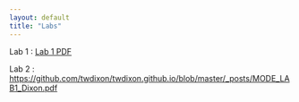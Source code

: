 ```yaml
---
layout: default
title: "Labs"
---
```


Lab 1 : [Lab 1 PDF](https://github.com/twdixon/twdixon.github.io/blob/master/_posts/MODE_LAB1_Dixon.pdf) 

Lab 2 : https://github.com/twdixon/twdixon.github.io/blob/master/_posts/MODE_LAB1_Dixon.pdf 

